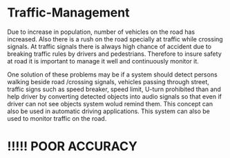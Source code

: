 # Traffic-Management         

Due to increase in population, number of vehicles on the road has increased. Also there is a rush on the road specially at traffic while crossing signals.
At traffic signals there is always high chance of accident due to breaking traffic rules by drivers and pedestrians. Therefore to insure safety at road it is
important to manage it well and continuously monitor it.

One solution of these problems may be if a system should detect persons walking beside road /crossing signals, vehicles passing through street, traffic signs 
such as speed breaker, speed limit, U-turn prohibited than and help driver by converting detected objects into audio signals so that even if driver can not 
see objects system wolud remind them. This concept can also be used in automatic driving applications. This system can also be used to monitor traffic on the road.


# !!!!! POOR ACCURACY
